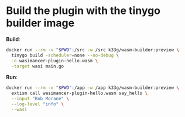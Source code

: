 # Build the plugin with the tinygo builder image

**Build**:
```bash
docker run --rm -v "$PWD":/src -w /src k33g/wasm-builder:preview \
  tinygo build -scheduler=none --no-debug \
  -o wasimancer-plugin-hello.wasm \
  -target wasi main.go
```

**Run**:
```bash
docker run --rm -v "$PWD":/app -w /app k33g/wasm-builder:preview \
  extism call wasimancer-plugin-hello.wasm say_hello \
  --input "Bob Morane" \
  --log-level "info" \
  --wasi
```
